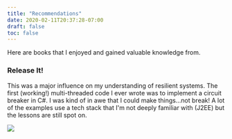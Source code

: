 ```yaml
---
title: "Recommendations"
date: 2020-02-11T20:37:28-07:00
draft: false
toc: false
---
```


Here are books that I enjoyed and gained valuable knowledge from.

### Release It!

This was a major influence on my understanding of resilient systems.
The first (working!) multi-threaded code I ever wrote was to implement a circuit breaker in C#.
I was kind of in awe that I could make things...not break!
A lot of the examples use a tech stack that I'm not deeply familiar with (J2EE) but the lessons are still spot on.

<a href="https://www.amazon.com/dp/0978739213?&linkCode=li2&tag=bitsbyme-20&linkId=e57ebc1bd8da2e93b603d47adb5b01ac&language=en_US&ref_=as_li_ss_il" target="_blank"><img border="0" src="//ws-na.amazon-adsystem.com/widgets/q?_encoding=UTF8&ASIN=0978739213&Format=_SL160_&ID=AsinImage&MarketPlace=US&ServiceVersion=20070822&WS=1&tag=bitsbyme-20&language=en_US" ></a><img src="https://ir-na.amazon-adsystem.com/e/ir?t=bitsbyme-20&language=en_US&l=li2&o=1&a=0978739213" width="1" height="1" border="0" alt="" style="border:none !important; margin:0px !important;" />

